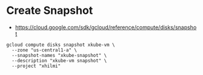 # Create Snapshot
- https://cloud.google.com/sdk/gcloud/reference/compute/disks/snapshot
```
gcloud compute disks snapshot xkube-vm \
  --zone "us-central1-a" \
  --snapshot-names "xkube-snapshot" \
  --description "xkube-vm snapshot" \
  --project "xhilmi"
```